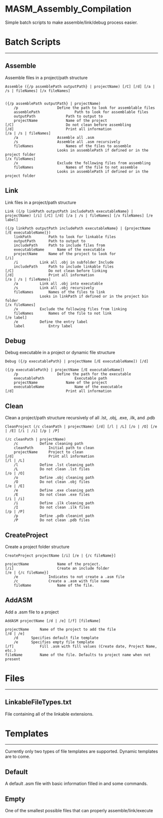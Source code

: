 # MASM_Assembly_Compilation
Simple batch scripts to make assemble/link/debug process easier.


# Batch Scripts
---
## Assemble
Assemble files in a project/path structure

```
Assemble ({/p assemblePath outputPath} | projectName) [/C] [/d] [/a | /s | fileNames] [/x fileNames]


({/p assemblePath outputPath} | projectName)
	/p					Define the path to look for assemblable files
	assemblePath				Path to look for assemblable files
	outputPath				Path to output to
	projectName				Name of the project
[/C]						Do not clean before assembling
[/d]						Print all information
[/a | /s | fileNames]
	/a					Assemble all .asm
	/s					Assemble all .asm recursively
	fileNames				Names of the files to assemble
						Looks in assemblePath if defined or in the project folder
[/x fileNames]
	/x					Exclude the following files from assembling
	fileNames				Names of the file to not assemble
						Looks in assemblePath if defined or in the project folder
```

## Link
Link files in a project/path structure

```
Link ({/p linkPath outputPath includePath executableName} | projectName) [/i] [/C] [/d] [/a | /s | fileNames] [/x fileNames] [/e label]

({/p linkPath outputPath includePath executableName} | {projectName [/E executableName]})
	linkPath		Path to look for linkable files
	outputPath		Path to output to
	includePath		Path to include files from
	executableName		Name of the executable
	projectName		Name of the project to look for
[/i]
	/i			Link all .obj in subfolder Include
	includePath		Path to include linkable files
[/C]				Do not clean before linking
[/d]				Print all information
[/a | /s | fileNames]
	/a			Link all .obj into executable
	/s			Link all .obj recursively
	fileNames		Names of the files to link
				Looks in linkPath if defined or in the project bin folder
[/x fileNames]
	/x			Exclude the following files from linking
	fileNames		Names of the file to not link
[/e label]
	/e			Define the entry label
	label			Entry label
```
## Debug
Debug executable in a project or dynamic file structure

```
Debug ({/p executablePath} | projectName [/E executableName]) [/d]

({/p executablePath} | projectName [/E executableName])
	/p					Define the path for the executable
	executablePath				Executable path
	projectName				Name of the project
	executableName				Name of the executable
[/d]						Print all information
```

## Clean
Clean a project/path structure recursively of all .lst, .obj, .exe, .ilk, and .pdb

```
CleanProject (/c cleanPath | projectName) [/d] [/l | /L] [/o | /O] [/e | /E] [/i | /i] [/p | /P]

(/c cleanPath | projectName)
	/c			Define cleaning path
	cleanPath		Initial path to clean
	projectName		Project to clean		
[/d]				Print all information
[/l | /L]			
	/l			Define .lst cleaning path
	/L			Do not clean .lst files
[/o | /O]			
	/o			Define .obj cleaning path
	/O			Do not clean .obj files
[/e | /E]			
	/e			Define .exe cleaning path
	/E			Do not clean .exe files
[/i | /i]			
	/i			Define .ilk cleaning path
	/I			Do not clean .ilk files
[/p | /P]			
	/p			Define .pdb cleanint path
	/P			Do not clean .pdb files	
```

## CreateProject
Create a project folder structure

```
CreateProject projectName [/i] [/e | {/c fileName}]

projectName				Name of the project.
[/i]					Create an include folder
[/e | {/c fileName}]		
	/e				Indicates to not create a .asm file
	/c				Create a .asm with file name
	fileName			Name of the file.
```
## AddASM
Add a .asm file to a project

```
AddASM projectName [/d | /e] [/f] [fileName]

projectName		Name of the project to add the file
[/d | /e]
	/d		Specifies default file template
	/e		Specifies empty file template
[/f]			Fill .asm with fill values (Create date, Project Name, etc.)
fileName		Name of the file. Defaults to project name when not present
```

# Files
---
## LinkableFileTypes.txt
File containing all of the linkable extensions.

# Templates
---
  Currently only two types of file templates are supported. Dynamic templates are to come.

## Default
  A default .asm file with basic information filled in and some commands.

## Empty
  One of the smallest possible files that can properly assemble/link/execute
